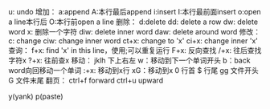 u: undo
增加：
a:append
A:本行最后append
i:insert
I:本行最前面insert
o:open a line本行后
O:本行前open a line
删除：
d:delete
dd: delete a row
dw: delete word
x: 删除一个字符
diw: delete inner word
daw: delete around word
修改：
c: change
ciw: change inner word 
ct+x: change to 'x'
ci+x: change inner 'x'
查询：
f+x: find 'x' in this line，使用;可以重复运行
F+x: 反向查找
/+x: 往后查找字符x
?+x: 往前查x
移动：
jklh 下上右左
w：移动到下一个单词开头
b：back word向回移动一个单词
:+x: 移动到x行
xG：移动到x
0 行首
$ 行尾
gg 文件开头
G 文件末尾
翻页：
ctrl+f forward
ctrl+u upward

y(yank)
p(paste)

